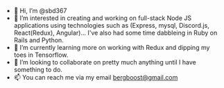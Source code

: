 - 👋 Hi, I’m @sbd367
- 👀 I’m interested in creating and working on full-stack Node JS applications using technologies such as (Express, mysql, Discord.js, React(Redux), Angular)... I've also had some time dabbleing in Ruby on Rails and Python.
- 🌱 I’m currently learning more on working with Redux and dipping my toes in Tensorflow.
- 💞️ I’m looking to collaborate on pretty much anything until I have something to do.
- 📫 You can reach me via my email bergboost@gmail.com

